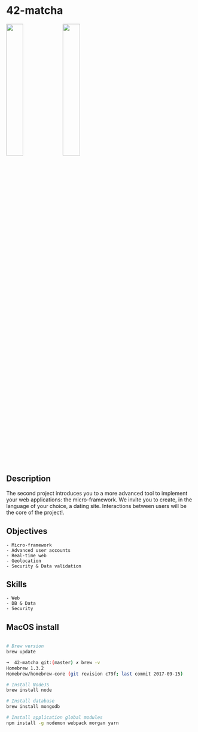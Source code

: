 # 42-matcha

<img src="https://raw.githubusercontent.com/abanvill/42-Projects-Samples/master/42-matcha/screenshots/Matcha-Suggestions.png" width="30%" style="float: left">
<img src="https://raw.githubusercontent.com/abanvill/42-Projects-Samples/master/42-matcha/screenshots/Matcha-Profile-Edition.png" width="30%">

## Description

The second project introduces you to a more advanced tool to implement your web applications: the micro-framework. We invite you to create, in the language of your choice, a dating site. Interactions between users will be the core of the project!.

## Objectives

	- Micro-framework
	- Advanced user accounts
	- Real-time web
	- Geolocation
	- Security & Data validation

## Skills

	- Web
	- DB & Data
	- Security

## MacOS install

```sh

# Brew version
brew update

➜  42-matcha git:(master) ✗ brew -v
Homebrew 1.3.2
Homebrew/homebrew-core (git revision c79f; last commit 2017-09-15)

# Install NodeJS
brew install node

# Install database
brew install mongodb

# Install application global modules
npm install -g nodemon webpack morgan yarn

```
